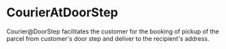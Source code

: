 # CourierAtDoorStep
Courier@DoorStep facilitates the customer for the booking of pickup of the parcel from customer's door step  and deliver to the recipient's address. 
